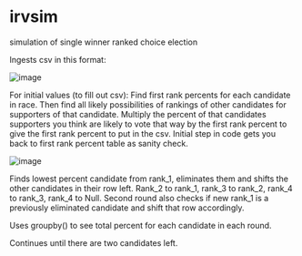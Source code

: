 # irvsim
simulation of single winner ranked choice election

Ingests csv in this format:

![image](https://user-images.githubusercontent.com/81826611/113756915-fc516c00-96df-11eb-80ad-0dd17e936344.png)

For initial values (to fill out csv): Find first rank percents for each candidate in race.  Then find all likely possibilities of rankings of other candidates for supporters of that candidate.  Multiply the percent of that candidates supporters you think are likely to vote that way by the first rank percent to give the first rank percent to put in the csv.  Initial step in code gets you back to first rank percent table as sanity check.

![image](https://user-images.githubusercontent.com/81826611/114291977-6445e080-9a59-11eb-8d37-4ad774017d87.png)

Finds lowest percent candidate from rank_1, eliminates them and shifts the other candidates in their row left. Rank_2 to rank_1, rank_3 to rank_2, rank_4 to rank_3, rank_4 to Null.  Second round also checks if new rank_1 is a previously eliminated candidate and shift that row accordingly.

Uses groupby() to see total percent for each candidate in each round.

Continues until there are two candidates left.
